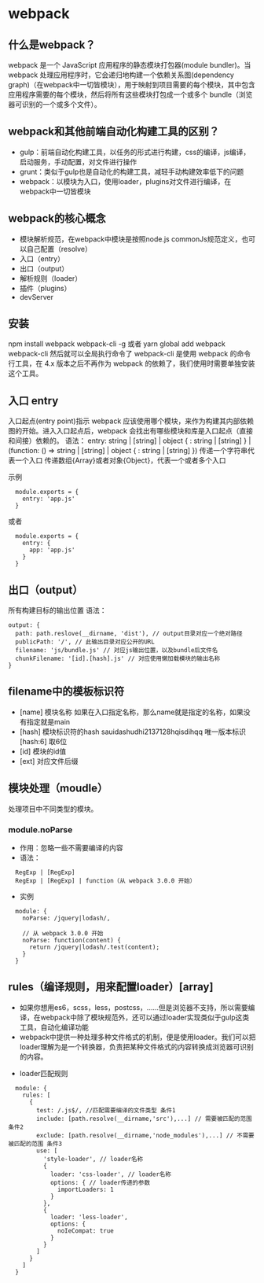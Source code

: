 # webpack

## 什么是webpack？
webpack 是一个 JavaScript 应用程序的静态模块打包器(module bundler)。当 webpack 处理应用程序时，它会递归地构建一个依赖关系图(dependency graph)（在webpack中一切皆模块），用于映射到项目需要的每个模块，其中包含应用程序需要的每个模块，然后将所有这些模块打包成一个或多个 bundle（浏览器可识别的一个或多个文件）。

## webpack和其他前端自动化构建工具的区别？
* gulp：前端自动化构建工具，以任务的形式进行构建，css的编译，js编译，启动服务，手动配置，对文件进行操作
* grunt：类似于gulp也是自动化的构建工具，减轻手动构建效率低下的问题
* webpack：以模块为入口，使用loader，plugins对文件进行编译，在webpack中一切皆模块

## webpack的核心概念
* 模块解析规范，在webpack中模块是按照node.js commonJs规范定义，也可以自己配置（resolve）
* 入口（entry）
* 出口（output）
* 解析规则（loader）
* 插件（plugins）
* devServer

## 安装
npm install webpack webpack-cli -g 
或者
yarn global add webpack webpack-cli
然后就可以全局执行命令了
webpack-cli 是使用 webpack 的命令行工具，在 4.x 版本之后不再作为 webpack 的依赖了，我们使用时需要单独安装这个工具。

## 入口 entry
入口起点(entry point)指示 webpack 应该使用哪个模块，来作为构建其内部依赖图的开始。进入入口起点后，webpack 会找出有哪些模块和库是入口起点（直接和间接）依赖的。
语法：
entry: string | [string] | object { <key>: string | [string] } | (function: () => string | [string] | object { <key>: string | [string] })
传递一个字符串代表一个入口
传递数组{Array}或者对象{Object}，代表一个或者多个入口

示例
```
  module.exports = {
    entry: 'app.js'
  }
```
或者
```
  module.exports = {
    entry: {
      app: 'app.js'
    }
  } 
```

## 出口（output）
所有构建目标的输出位置
语法：
```
output: {
  path: path.reslove(__dirname, 'dist'), // output目录对应一个绝对路径
  publicPath: '/', // 此输出目录对应公开的URL
  filename: 'js/bundle.js' // 对应js输出位置，以及bundle后文件名
  chunkFilename: '[id].[hash].js' // 对应使用懒加载模块的输出名称
}
```
## filename中的模板标识符
* [name] 模块名称 如果在入口指定名称，那么name就是指定的名称，如果没有指定就是main
* [hash] 模块标识符的hash sauidashudhi2137128hqisdihqq 唯一版本标识 [hash:6] 取6位
* [id] 模块的id值
* [ext] 对应文件后缀

## 模块处理（moudle）
处理项目中不同类型的模块。
### module.noParse
* 作用：忽略一些不需要编译的内容
* 语法：
```
  RegExp | [RegExp]
  RegExp | [RegExp] | function（从 webpack 3.0.0 开始）
```

* 实例
```
  module: {
    noParse: /jquery|lodash/,

    // 从 webpack 3.0.0 开始
    noParse: function(content) {
      return /jquery|lodash/.test(content);
    }
  }
```

## rules（编译规则，用来配置loader）[array]
- 如果你想用es6，scss，less，postcss，......但是浏览器不支持，所以需要编译，在webpack中除了模块规范外，还可以通过loader实现类似于gulp这类工具，自动化编译功能
- webpack中提供一种处理多种文件格式的机制，便是使用loader。我们可以把loader理解为是一个转换器，负责把某种文件格式的内容转换成浏览器可识别的内容。

* loader匹配规则
```
  module: {
    rules: [
      {
        test: /.js$/, //匹配需要编译的文件类型 条件1
        include: [path.resolve(__dirname,'src'),...] // 需要被匹配的范围 条件2
        exclude: [path.resolve(__dirname,'node_modules'),...] // 不需要被匹配的范围 条件3
        use: [
          'style-loader', // loader名称
          {
            loader: 'css-loader', // loader名称
            options: { // loader传递的参数
              importLoaders: 1
            }
          },
          {
            loader: 'less-loader',
            options: {
              noIeCompat: true
            }
          }
        ]
      }
    ]
  }
```









